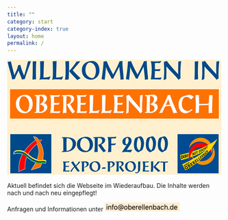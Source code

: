 ```yaml
---
title: ""
category: start
category-index: true
layout: home
permalink: /
---
```



![Oberellenbach](/assets/images/welcome_oberellenbach.jpg)


Aktuell befindet sich die Webseite im Wiederaufbau. Die Inhalte werden nach und nach neu eingepflegt!

Anfragen und Informationen unter ![E-Mail](/assets/images/image_email.png)